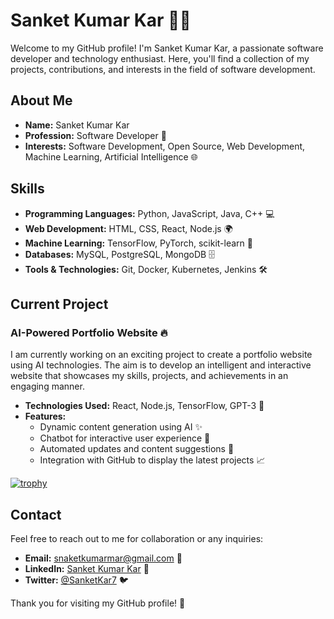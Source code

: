 # Sanket Kumar Kar 👨‍💻

Welcome to my GitHub profile! I'm Sanket Kumar Kar, a passionate software developer and technology enthusiast. Here, you'll find a collection of my projects, contributions, and interests in the field of software development.

## About Me

- **Name:** Sanket Kumar Kar
- **Profession:** Software Developer 💼
- **Interests:** Software Development, Open Source, Web Development, Machine Learning, Artificial Intelligence 🌐

## Skills

- **Programming Languages:** Python, JavaScript, Java, C++ 💻
- **Web Development:** HTML, CSS, React, Node.js 🌍
- **Machine Learning:** TensorFlow, PyTorch, scikit-learn 🤖
- **Databases:** MySQL, PostgreSQL, MongoDB 🗄️
- **Tools & Technologies:** Git, Docker, Kubernetes, Jenkins 🛠️

## Current Project

### AI-Powered Portfolio Website 🔥

I am currently working on an exciting project to create a portfolio website using AI technologies. The aim is to develop an intelligent and interactive website that showcases my skills, projects, and achievements in an engaging manner.

- **Technologies Used:** React, Node.js, TensorFlow, GPT-3 🧠
- **Features:**
  - Dynamic content generation using AI ✨
  - Chatbot for interactive user experience 💬
  - Automated updates and content suggestions 🔄
  - Integration with GitHub to display the latest projects 📈






 

[![trophy](https://github-profile-trophy.vercel.app/?username=SanketKumarKar&theme=algolia)](https://github.com/ryo-ma/github-profile-trophy)


## Contact

Feel free to reach out to me for collaboration or any inquiries:

- **Email:** [snaketkumarmar@gmail.com](mailto:snaketkumarmar@gmail.com) 📧
- **LinkedIn:** [Sanket Kumar Kar](https://www.linkedin.com/in/sanketkumarkar) 🔗
- **Twitter:** [@SanketKar7](https://twitter.com/SanketKar7) 🐦

Thank you for visiting my GitHub profile! 🙏
